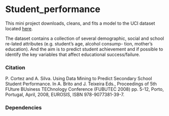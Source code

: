 # Student_performance

This mini project downloads, cleans, and fits a model to the UCI dataset located [here](http://archive.ics.uci.edu/ml/datasets/Student+Performance).

The dataset contains a collection of several demographic, social and school re-lated attributes (e.g. student’s age, alcohol consump- tion, mother’s education). And the aim is to predict student achievement and if possible to identify the key variables that affect educational success/failure.

### Citation
P. Cortez and A. Silva. Using Data Mining to Predict Secondary School Student Performance. In A. Brito and J. Teixeira Eds., Proceedings of 5th FUture BUsiness TEChnology Conference (FUBUTEC 2008) pp. 5-12, Porto, Portugal, April, 2008, EUROSIS, ISBN 978-9077381-39-7. 

### Dependencies
